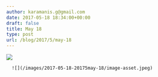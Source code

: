 ```yaml
---
author: karamanis.g@gmail.com
date: 2017-05-18 18:34:00+00:00
draft: false
title: May 18
type: post
url: /blog/2017/5/may-18
---
```


![](/images/2017-05-18-20175may-18/image-asset.jpeg)

  


  
      ![](/images/2017-05-18-20175may-18/image-asset.jpeg)

